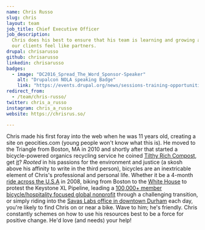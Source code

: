 ```yaml
---
name: Chris Russo
slug: chris
layout: team
job_title: Chief Executive Officer
job_description:
  Chris does his best to ensure that his team is learning and growing and that
  our clients feel like partners.
drupal: chrisarusso
github: chrisarusso
linkedin: chrisarusso
badges:
  - image: "DC2016_Spread_The_Word_Sponsor-Speaker"
    alt: "Drupalcon NOLA speaking Badge"
    link: "https://events.drupal.org/news/sessions-training-opportunities-announced-drupalcon-new-orleans"
redirect_from:
  - /team/chris-russo/
twitter: chris_a_russo
instagram: chris_a_russo
website: https://chrisrus.so/

---
```


Chris made his first foray into the web when he was 11 years old, creating a site on geocities.com (young people won't know what this is). He moved to the Triangle from Boston, MA in 2010 and shortly after that started a bicycle-powered organics recycling service he coined [Tilthy Rich Compost](https://tilthyrichcompost.com/), get [it](https://www.merriam-webster.com/dictionary/tilth)? _Rooted_ in his passions for the environment and justice (a skosh above his affinity to write in the third person), bicycles are an inextricable element of Chris's professional and personal life. Whether it be a 4-month [ride across the U.S.A](https://chrisarusso.github.io/2008-trans-am/) in 2008, biking from Boston to the [White House](https://www.facebook.com/chris.andrews.russo/posts/10105607797760221) to protest the Keystone XL Pipeline, leading a [100,000+ member bicycle/hospitality focused global nonprofit](https://www.warmshowers.org/) through a challenging transition, or simply riding into the [Savas Labs office in downtown Durham](https://savaslabs.com/durham/) each day, you're likely to find Chris on or near a bike. Wave to him; he's friendly. Chris constantly schemes on how to use his resources best to be a force for positive change. He'd love (and needs) your help!
